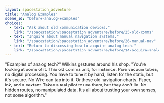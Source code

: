 ```yaml
---
layout: spacestation_adventure
title: "Analog Examples"
scene_id: "before-analog-examples"
choices:
  - text: "Ask about old communication devices."
    link: "/spacestation/spacestation_adventure/before/25-old-comms"
  - text: "Inquire about manual navigation systems."
    link: "/spacestation/spacestation_adventure/before/26-manual-nav"
  - text: "Return to discussing how to acquire analog tech."
    link: "/spacestation/spacestation_adventure/before/24-acquire-analog-tech"
---
```


"Examples of analog tech?" Wilkins gestures around his shop. "You're looking at some of it. This old comms unit, for instance. Pure vacuum tubes, no digital processing. You have to tune it by hand, listen for the static, but it's secure. No Wire can tap into it. Or these old navigation charts. Paper, ink, and a sextant. Takes a real pilot to use them, but they don't lie. No hidden routes, no manipulated data. It's all about trusting your own senses, not some algorithm."
